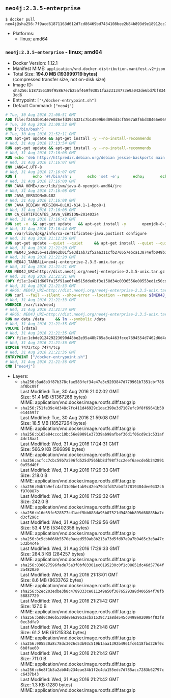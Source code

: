 ## `neo4j:2.3.5-enterprise`

```console
$ docker pull neo4j@sha256:7f9acd61871163d612d7cd86469bd7434108bee2b84b893d9e18912cc7938019
```

-	Platforms:
	-	linux; amd64

### `neo4j:2.3.5-enterprise` - linux; amd64

-	Docker Version: 1.12.1
-	Manifest MIME: `application/vnd.docker.distribution.manifest.v2+json`
-	Total Size: **194.0 MB (193999719 bytes)**  
	(compressed transfer size, not on-disk size)
-	Image ID: `sha256:b187156189f95867e7b25af469f93051faa23134773e9a042de6bd7bf8343dd6`
-	Entrypoint: `["\/docker-entrypoint.sh"]`
-	Default Command: `["neo4j"]`

```dockerfile
# Tue, 30 Aug 2016 21:00:51 GMT
ADD file:f2453b914e7e026efd39c6321c7b14509b6d09dd3cf5567a8f6bd38466e06954 in / 
# Tue, 30 Aug 2016 21:00:52 GMT
CMD ["/bin/bash"]
# Tue, 30 Aug 2016 21:52:11 GMT
RUN apt-get update && apt-get install -y --no-install-recommends 		ca-certificates 		curl 		wget 	&& rm -rf /var/lib/apt/lists/*
# Wed, 31 Aug 2016 17:13:54 GMT
RUN apt-get update && apt-get install -y --no-install-recommends 		bzip2 		unzip 		xz-utils 	&& rm -rf /var/lib/apt/lists/*
# Wed, 31 Aug 2016 17:16:06 GMT
RUN echo 'deb http://httpredir.debian.org/debian jessie-backports main' > /etc/apt/sources.list.d/jessie-backports.list
# Wed, 31 Aug 2016 17:16:07 GMT
ENV LANG=C.UTF-8
# Wed, 31 Aug 2016 17:16:07 GMT
RUN { 		echo '#!/bin/sh'; 		echo 'set -e'; 		echo; 		echo 'dirname "$(dirname "$(readlink -f "$(which javac || which java)")")"'; 	} > /usr/local/bin/docker-java-home 	&& chmod +x /usr/local/bin/docker-java-home
# Wed, 31 Aug 2016 17:16:08 GMT
ENV JAVA_HOME=/usr/lib/jvm/java-8-openjdk-amd64/jre
# Wed, 31 Aug 2016 17:16:08 GMT
ENV JAVA_VERSION=8u102
# Wed, 31 Aug 2016 17:16:08 GMT
ENV JAVA_DEBIAN_VERSION=8u102-b14.1-1~bpo8+1
# Wed, 31 Aug 2016 17:16:08 GMT
ENV CA_CERTIFICATES_JAVA_VERSION=20140324
# Wed, 31 Aug 2016 17:16:42 GMT
RUN set -x 	&& apt-get update 	&& apt-get install -y 		openjdk-8-jre-headless="$JAVA_DEBIAN_VERSION" 		ca-certificates-java="$CA_CERTIFICATES_JAVA_VERSION" 	&& rm -rf /var/lib/apt/lists/* 	&& [ "$JAVA_HOME" = "$(docker-java-home)" ]
# Wed, 31 Aug 2016 17:16:44 GMT
RUN /var/lib/dpkg/info/ca-certificates-java.postinst configure
# Wed, 31 Aug 2016 21:12:36 GMT
RUN apt-get update --quiet --quiet     && apt-get install --quiet --quiet --no-install-recommends lsof     && rm -rf /var/lib/apt/lists/*
# Wed, 31 Aug 2016 21:21:20 GMT
ENV NEO4J_SHA256=e12b962b01f5e3d1ab72f52aa311cfb270557ebca13874efb049b15b0cbfa471
# Wed, 31 Aug 2016 21:21:20 GMT
ENV NEO4J_TARBALL=neo4j-enterprise-2.3.5-unix.tar.gz
# Wed, 31 Aug 2016 21:21:21 GMT
ARG NEO4J_URI=http://dist.neo4j.org/neo4j-enterprise-2.3.5-unix.tar.gz
# Wed, 31 Aug 2016 21:21:21 GMT
COPY file:2e411d607fa15f91ae6f4b515dde6bf3e158d34c0036556e00553ed1c50cd63d in /tmp/ 
# Wed, 31 Aug 2016 21:21:33 GMT
# ARGS: NEO4J_URI=http://dist.neo4j.org/neo4j-enterprise-2.3.5-unix.tar.gz
RUN curl --fail --silent --show-error --location --remote-name ${NEO4J_URI}     && echo "${NEO4J_SHA256} ${NEO4J_TARBALL}" | sha256sum --check --quiet -     && tar --extract --file ${NEO4J_TARBALL} --directory /var/lib     && mv /var/lib/neo4j-* /var/lib/neo4j     && rm ${NEO4J_TARBALL}
# Wed, 31 Aug 2016 21:21:33 GMT
WORKDIR /var/lib/neo4j
# Wed, 31 Aug 2016 21:21:34 GMT
# ARGS: NEO4J_URI=http://dist.neo4j.org/neo4j-enterprise-2.3.5-unix.tar.gz
RUN mv data /data     && ln --symbolic /data
# Wed, 31 Aug 2016 21:21:35 GMT
VOLUME [/data]
# Wed, 31 Aug 2016 21:21:35 GMT
COPY file:1cbde912429223690d48be2e95a48b785a8c4463fcce7694554d7462d6d4eaae in /docker-entrypoint.sh 
# Wed, 31 Aug 2016 21:21:36 GMT
EXPOSE 7473/tcp 7474/tcp
# Wed, 31 Aug 2016 21:21:36 GMT
ENTRYPOINT ["/docker-entrypoint.sh"]
# Wed, 31 Aug 2016 21:21:36 GMT
CMD ["neo4j"]
```

-	Layers:
	-	`sha256:8ad8b3f87b378cfae583fef34e47a3c9203847d779961b7351cbf786af0bc09f`  
		Last Modified: Tue, 30 Aug 2016 21:02:02 GMT  
		Size: 51.4 MB (51367268 bytes)  
		MIME: application/vnd.docker.image.rootfs.diff.tar.gzip
	-	`sha256:751fe39c4d348c7fc411d46929c1dac390e3d7107efc9f8f69641b50e14459f7`  
		Last Modified: Tue, 30 Aug 2016 21:59:08 GMT  
		Size: 18.5 MB (18527264 bytes)  
		MIME: application/vnd.docker.image.rootfs.diff.tar.gzip
	-	`sha256:b165e84cccc10bc56e89091e37339ab98afbef36d1f06cd9c1c531af4dc18aa1`  
		Last Modified: Wed, 31 Aug 2016 17:24:31 GMT  
		Size: 566.9 KB (566898 bytes)  
		MIME: application/vnd.docker.image.rootfs.diff.tar.gzip
	-	`sha256:acfcc7cbc59b7a596fd525d7565bb8df98f7cc2eef6aecde5b2428910a55d40f`  
		Last Modified: Wed, 31 Aug 2016 17:29:33 GMT  
		Size: 218.0 B  
		MIME: application/vnd.docker.image.rootfs.diff.tar.gzip
	-	`sha256:04b7a9efc4af31d0be1ab9c42ea79d4fd37ab4f37819484dee0432c6f970887b`  
		Last Modified: Wed, 31 Aug 2016 17:29:32 GMT  
		Size: 242.0 B  
		MIME: application/vnd.docker.image.rootfs.diff.tar.gzip
	-	`sha256:b16e55fe528577cd1aef5bb088da95b07521d9489bb895d68885ba7cd3cf296c`  
		Last Modified: Wed, 31 Aug 2016 17:29:56 GMT  
		Size: 53.4 MB (53402358 bytes)  
		MIME: application/vnd.docker.image.rootfs.diff.tar.gzip
	-	`sha256:8c5cbb866b5570e0aced559ab8b213a73d5fd87a9a7b9465c3e3a47c532b4c4e`  
		Last Modified: Wed, 31 Aug 2016 17:29:33 GMT  
		Size: 284.3 KB (284257 bytes)  
		MIME: application/vnd.docker.image.rootfs.diff.tar.gzip
	-	`sha256:836627596fade75a3f0bf03301ec0195230c0f1c08651dc46d57784f3a4820a0`  
		Last Modified: Wed, 31 Aug 2016 21:13:01 GMT  
		Size: 8.6 MB (8633762 bytes)  
		MIME: application/vnd.docker.image.rootfs.diff.tar.gzip
	-	`sha256:b2ec203edbe3b8c4789333ce011249a50f30765293a8d406594f78fb58837729`  
		Last Modified: Wed, 31 Aug 2016 21:21:42 GMT  
		Size: 127.0 B  
		MIME: application/vnd.docker.image.rootfs.diff.tar.gzip
	-	`sha256:b8d0c0e6b530de8e62963acba1539c71a8de545c0498e020984f83f80ec3dfa9`  
		Last Modified: Wed, 31 Aug 2016 21:21:48 GMT  
		Size: 61.2 MB (61215334 bytes)  
		MIME: application/vnd.docker.image.rootfs.diff.tar.gzip
	-	`sha256:905530a8c78dc3026c53b93c519b1aaa1392b4961fc6118fbd226f0c6b8fae60`  
		Last Modified: Wed, 31 Aug 2016 21:21:42 GMT  
		Size: 711.0 B  
		MIME: application/vnd.docker.image.rootfs.diff.tar.gzip
	-	`sha256:c6e8f1b3a2ab04b234eae34b1f2c4da155edc7d785acc7283b62797cc6437b43`  
		Last Modified: Wed, 31 Aug 2016 21:21:42 GMT  
		Size: 1.3 KB (1280 bytes)  
		MIME: application/vnd.docker.image.rootfs.diff.tar.gzip
